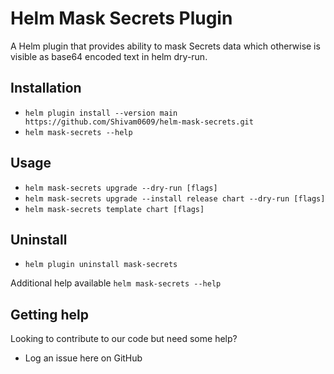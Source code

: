 # Helm Mask Secrets Plugin

A Helm plugin that provides ability to mask Secrets data which otherwise is visible as base64
encoded text in helm dry-run.

## Installation

  * `helm plugin install --version main https://github.com/Shivam0609/helm-mask-secrets.git`
  * `helm mask-secrets --help`

## Usage

  * `helm mask-secrets upgrade --dry-run [flags]`
  * `helm mask-secrets upgrade --install release chart --dry-run [flags]`
  * `helm mask-secrets template chart [flags]`

## Uninstall
  * `helm plugin uninstall mask-secrets`


Additional help available `helm mask-secrets --help`

## Getting help

Looking to contribute to our code but need some help?

* Log an issue here on GitHub